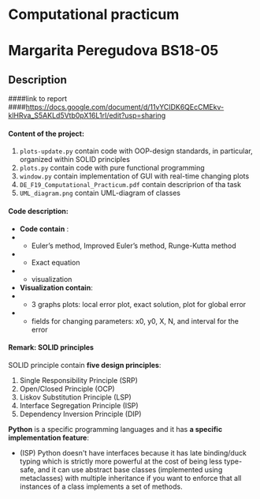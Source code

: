 # Computational practicum
# Margarita Peregudova BS18-05

## Description

####link to report 
####https://docs.google.com/document/d/11vYCIDK6QEcCMEkv-klHRva_S5AKLd5Vtb0pX16L1rI/edit?usp=sharing

#### Content of the project:
1. `plots-update.py` contain code with OOP-design standards, in particular, organized  within SOLID principles
2. `plots.py` contain code with pure functional programming
3. `window.py` contain implementation of GUI with real-time changing plots
4. `DE_F19_Computational_Practicum.pdf` contain descriprion of tha task
5. `UML_diagram.png` contain UML-diagram of classes

#### Code description:
- __Code contain__ :
- - Euler’s method, Improved Euler’s method, Runge-Kutta method
- - Exact equation
- - visualization 
- __Visualization contain__:
- - 3 graphs plots: local error plot, exact solution, plot for global error
- - fields for changing parameters: x0, y0, X, N, and interval for the error


#### Remark: SOLID principles
SOLID principle contain __five design principles__:

1. Single Responsibility Principle (SRP)
2. Open/Closed Principle (OCP)
3. Liskov Substitution Principle (LSP)
4. Interface Segregation Principle (ISP)
5. Dependency Inversion Principle (DIP)

__Python__ is a specific programming languages and it has __a specific implementation feature__:
- (ISP) Python doesn't have interfaces because it has late binding/duck typing which is strictly more powerful at the cost of being less type-safe, and it can use abstract base classes (implemented using metaclasses) with multiple inheritance if you want to enforce that all instances of a class implements a set of methods.

